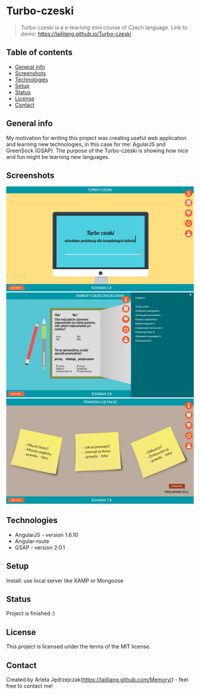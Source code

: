 # Turbo-czeski
> Turbo-czeski is a e-learning mini course of Czech language.
Link to demo: https://laililang.github.io/Turbo-czeski

## Table of contents
* [General info](#general-info)
* [Screenshots](#screenshots)
* [Technologies](#technologies)
* [Setup](#setup)
* [Status](#status)
* [License](#license)
* [Contact](#contact)

## General info
My motivation for writing this project was creating useful web application and learning new technologies, in this case for me: AgularJS and GreenSock (GSAP).
The purpose of the Turbo-czeski is showing how nice and fun might be learning new languages.

## Screenshots
![screenshot1](./img/tc1.png)
![screenshot2](./img/tc3.png)
![screenshot3](./img/tc2.png)

## Technologies
* AngularJS - version 1.6.10
* Angular-route
* GSAP - version 2.0.1

## Setup
Install: use local server like XAMP or Mongoose

## Status
Project is finished :)

## License
This project is licensed under the terms of the MIT license.

## Contact
Created by Arleta Jędrzejczak(https://laililang.github.com/Memory/) - feel free to contact me!
